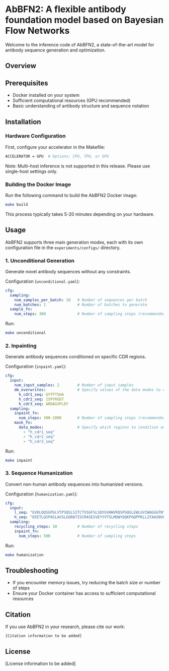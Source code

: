 # AbBFN2: A flexible antibody foundation model based on Bayesian Flow Networks

Welcome to the inference code of AbBFN2, a state-of-the-art model for antibody sequence generation and optimization.

## Overview


## Prerequisites
- Docker installed on your system
- Sufficient computational resources (GPU recommended)
- Basic understanding of antibody structure and sequence notation

## Installation

### Hardware Configuration
First, configure your accelerator in the Makefile:
```bash
ACCELERATOR = GPU  # Options: CPU, TPU, or GPU
```

Note: Multi-host inference is not supported in this release. Please use single-host settings only.

### Building the Docker Image
Run the following command to build the AbBFN2 Docker image:
```bash
make build
```
This process typically takes 5-20 minutes depending on your hardware.

## Usage

AbBFN2 supports three main generation modes, each with its own configuration file in the `experiments/configs/` directory.

### 1. Unconditional Generation
Generate novel antibody sequences without any constraints.

Configuration (`unconditional.yaml`):
```yaml
cfg:
  sampling:
    num_samples_per_batch: 10   # Number of sequences per batch
    num_batches: 1              # Number of batches to generate
  sample_fn:
    num_steps: 300              # Number of sampling steps (recommended: 300-1000)
```

Run:
```bash
make unconditional
```

### 2. Inpainting
Generate antibody sequences conditioned on specific CDR regions.

Configuration (`inpaint.yaml`):
```yaml
cfg:
  input:
    num_input_samples: 2        # Number of input samples
    dm_overwrites:              # Specify values of the data modes to condition on
      h_cdr1_seq: GYTFTSHA
      h_cdr2_seq: ISPYRGDT
      h_cdr3_seq: ARDAGVPLDY
  sampling:
    inpaint_fn:
      num_steps: 300-1000       # Number of sampling steps (recommended: 300-1000)
    mask_fn:
      data_modes:               # Specify which regions to condition on
        - "h_cdr1_seq"
        - "h_cdr2_seq"
        - "h_cdr3_seq"
```

Run:
```bash
make inpaint
```

### 3. Sequence Humanization
Convert non-human antibody sequences into humanized versions.

Configuration (`humanization.yaml`):
```yaml
cfg:
  input:
    l_seq: "EVKLQQSGPGLVTPSQSLSITCTVSGFSLSDYGVHWVRQSPGQGLEWLGVIWAGGGTNYNSALMSRKSISKDNSKSQVFLKMNSLQADDTAVYYCARDKGYSYYYSMDYWGQGTSVTVSS"
    h_seq: "DIETLQSPASLAVSLGQRATISCRASESVEYYVTSLMQWYQQKPGQPPKLLIFAASNVESGVPARFSGSGSGTNFSLNIHPVDEDDVAMYFCQQSRKYVPYTFGGGTKLEIK"
  sampling:
    recycling_steps: 10         # Number of recycling steps
    inpaint_fn:
      num_steps: 500            # Number of sampling steps
```

Run:
```bash
make humanization
```

## Troubleshooting
- If you encounter memory issues, try reducing the batch size or number of steps
- Ensure your Docker container has access to sufficient computational resources

## Citation
If you use AbBFN2 in your research, please cite our work:
```
[Citation information to be added]
```

## License
[License information to be added]
